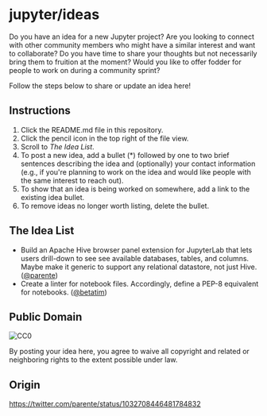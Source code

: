 # jupyter/ideas

Do you have an idea for a new Jupyter project? Are you looking to connect with other community members who might have a similar interest and want to collaborate? Do you have time to share your thoughts but not necessarily bring them to fruition at the moment? Would you like to offer fodder for people to work on during a community sprint?

Follow the steps below to share or update an idea here!

## Instructions

1. Click the README.md file in this repository.
2. Click the pencil icon in the top right of the file view.
3. Scroll to *The Idea List*.
4. To post a new idea, add a bullet (\*) followed by one to two brief sentences describing the idea and (optionally) your contact information (e.g., if you're planning to work on the idea and would like people with the same interest to reach out).
5. To show that an idea is being worked on somewhere, add a link to the existing idea bullet.
6. To remove ideas no longer worth listing, delete the bullet.

## The Idea List

* Build an Apache Hive browser panel extension for JupyterLab that lets users drill-down to see see available databases, tables, and columns. Maybe make it generic to support any relational datastore, not just Hive. ([@parente](https://twitter.com/parente))
* Create a linter for notebook files. Accordingly, define a PEP-8 equivalent for notebooks. ([@betatim](https://twitter.com/betatim))

## Public Domain

![CC0](https://licensebuttons.net/p/zero/1.0/88x31.png)

By posting your idea here, you agree to waive all copyright and related or neighboring rights to the extent possible under law.

## Origin

https://twitter.com/parente/status/1032708446481784832
